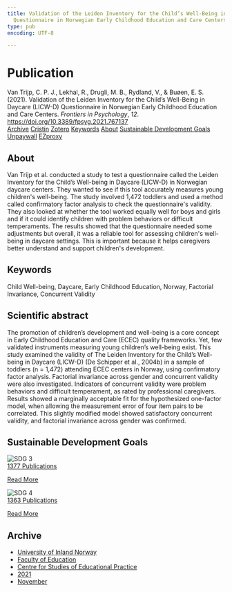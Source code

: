 ```yaml
---
title: Validation of the Leiden Inventory for the Child’s Well-Being in Daycare (LICW-D)
  Questionnaire in Norwegian Early Childhood Education and Care Centers
type: pub
encoding: UTF-8

---
```

<h1>Publication</h1>
<article id="csl-bib-container-GRGXKUWZ" class="csl-bib-container">
  <div class="csl-bib-body"> <div class="csl-entry">Van Trijp, C. P. J., Lekhal, R., Drugli, M. B., Rydland, V., &#38; Buøen, E. S. (2021). Validation of the Leiden Inventory for the Child’s Well-Being in Daycare (LICW-D) Questionnaire in Norwegian Early Childhood Education and Care Centers. <i>Frontiers in Psychology</i>, <i>12</i>. <a href="https://doi.org/10.3389/fpsyg.2021.767137">https://doi.org/10.3389/fpsyg.2021.767137</a></div> </div>
  <div class="csl-bib-buttons">
    <a href="#taxonomy-article-GRGXKUWZ" alt="archive" class="csl-bib-button">Archive</a>
    <a href="https://app.cristin.no/results/show.jsf?id=1958843" alt="Cristin" class="csl-bib-button">Cristin</a>
    <a href="http://zotero.org/groups/5881554/items/GRGXKUWZ" alt="Zotero" class="csl-bib-button">Zotero</a>
    <a href="#keywords-article-GRGXKUWZ" alt="keywords" class="csl-bib-button">Keywords</a>
    <a href="#about-article-GRGXKUWZ" alt="about_pub" class="csl-bib-button">About</a>
    <a href="#sdg-article-GRGXKUWZ" alt="sdg" class="csl-bib-button">Sustainable Development Goals</a>
    <a href="https://www.frontiersin.org/articles/10.3389/fpsyg.2021.767137/pdf" alt="Unpaywall" class="csl-bib-button">Unpaywall</a>
    <a href="https://www.frontiersin.org/articles/10.3389/fpsyg.2021.767137/pdf" alt="EZproxy" class="csl-bib-button">EZproxy</a>
  </div>
  <div id="csl-bib-meta-container-GRGXKUWZ"></div>
</article>
<div id="csl-bib-meta-GRGXKUWZ" class="csl-bib-meta">
  <article id="about-article-GRGXKUWZ" class="about_pub-article">
    <h1>About</h1>
    Van Trijp et al. conducted a study to test a questionnaire called the Leiden Inventory for the Child’s Well-being in Daycare (LICW-D) in Norwegian daycare centers. They wanted to see if this tool accurately measures young children's well-being. The study involved 1,472 toddlers and used a method called confirmatory factor analysis to check the questionnaire's validity. They also looked at whether the tool worked equally well for boys and girls and if it could identify children with problem behaviors or difficult temperaments. The results showed that the questionnaire needed some adjustments but overall, it was a reliable tool for assessing children's well-being in daycare settings. This is important because it helps caregivers better understand and support children's development.
  </article>
  <article id="keywords-article-GRGXKUWZ" class="keywords-article">
    <h1>Keywords</h1>
    Child Well-being, Daycare, Early Childhood Education, Norway, Factorial Invariance, Concurrent Validity
  </article>
  <article id="abstract-article-GRGXKUWZ" class="abstract-article">
    <h1>Scientific abstract</h1>
    The promotion of children’s development and well-being is a core concept in Early Childhood Education and Care (ECEC) quality frameworks. Yet, few validated instruments measuring young children’s well-being exist. This study examined the validity of The Leiden Inventory for the Child’s Well-being in Daycare (LICW-D) (De Schipper et al., 2004b) in a sample of toddlers (n = 1,472) attending ECEC centers in Norway, using confirmatory factor analysis. Factorial invariance across gender and concurrent validity were also investigated. Indicators of concurrent validity were problem behaviors and difficult temperament, as rated by professional caregivers. Results showed a marginally acceptable fit for the hypothesized one-factor model, when allowing the measurement error of four item pairs to be correlated. This slightly modified model showed satisfactory concurrent validity, and factorial invariance across gender was confirmed.
  </article>
  <article id="sdg-article-GRGXKUWZ" class="sdg-article">
    <h1>Sustainable Development Goals</h1>
    <div class="sdg-container"><div id="sdg3" class="sdg">
        <img src="{{< params subfolder >}}images/sdg/sdg03_en.png" class="image" alt="SDG 3">
        <div class="sdg-overlay">
          <a href="{{< params subfolder >}}en/archive/?sdg=3#archive" class="sdg-publication-count"><span>1377</span> Publications</a>
          <p><a href="https://sdgs.un.org/goals/goal3" class="sdg-read-more">Read More</a></p>
        </div>
      </div> <div id="sdg4" class="sdg">
        <img src="{{< params subfolder >}}images/sdg/sdg04_en.png" class="image" alt="SDG 4">
        <div class="sdg-overlay">
          <a href="{{< params subfolder >}}en/archive/?sdg=4#archive" class="sdg-publication-count"><span>1363</span> Publications</a>
          <p><a href="https://sdgs.un.org/goals/goal4" class="sdg-read-more">Read More</a></p>
        </div>
      </div></div>
  </article>
  <article id="taxonomy-article-GRGXKUWZ" class="taxonomy-article">
    <h1>Archive</h1>
    <ul>
      <li><a href="{{< params subfolder >}}en/archive/?key=3DCRN523">University of Inland Norway</a></li>
      <li><a href="{{< params subfolder >}}en/archive/?key=WYNZA47F">Faculty of Education</a></li>
      <li><a href="{{< params subfolder >}}en/archive/?key=G3SEU2Z2">Centre for Studies of Educational Practice</a></li>
      <li><a href="{{< params subfolder >}}en/archive/?key=9J5NBKMQ">2021</a></li>
      <li><a href="{{< params subfolder >}}en/archive/?key=WD9QF3EA">November</a></li>
    </ul>
  </article>
</div>
